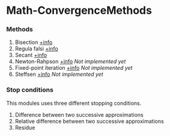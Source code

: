 # Math-ConvergenceMethods

### Methods

1. Bisection [+info](https://en.wikipedia.org/wiki/Bisection_method)
2. Regula falsi [+info](https://en.wikipedia.org/wiki/False_position_method)
3. Secant [+info](https://en.wikipedia.org/wiki/Secant_method)
4. Newton-Rahpson [+info](https://en.wikipedia.org/wiki/Newton%27s_method) _Not implemented yet_
5. Fixed-point iteration [+info](https://en.wikipedia.org/wiki/Fixed-point_iteration) _Not implemented yet_
6. Steffsen [+info](https://en.wikipedia.org/wiki/Steffensen%27s_method) _Not implemented yet_

### Stop conditions

This modules uses three different stopping conditions.

1. Difference between two successive approximations
2. Relative difference between two successive approximations
3. Residue
